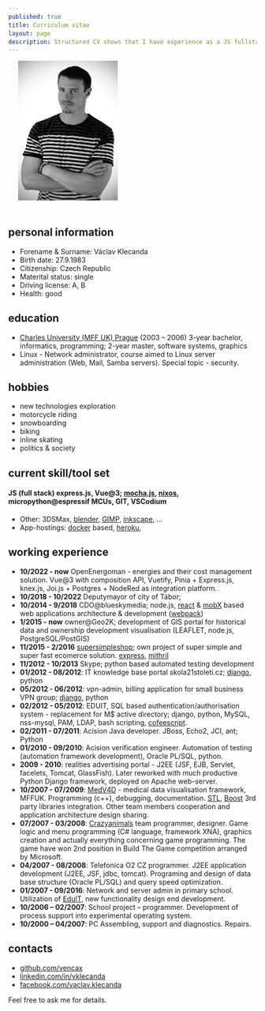 ```yaml
---
published: true
title: Curriculum vitae
layout: page
description: Structured CV shows that I have experience as a JS fullstack developer, but also with java, python and more.
---
```


<img src="/media/vaclav_klecanda.jpg" alt="le me, foto" class="float-right" style="margin: 0 0 20px 20px; width: 40%;">

## personal information

- Forename & Surname: Václav Klecanda
- Birth date: 27.9.1983
- Citizenship: Czech Republic
- Materital status: single
- Driving license: A, B
- Health: good

## education

- [Charles University (MFF UK) Prague](http://www.mff.cuni.cz/toUTF8.en/) (2003 – 2006) 3-year bachelor, informatics, programming; 2-year master, software systems, graphics
- Linux - Network administrator, course aimed to Linux server administration (Web, Mail, Samba servers). Special topic - security.

## hobbies

- new technologies exploration
- motorcycle riding
- snowboarding
- biking
- inline skating
- politics & society

## current skill/tool set

#### JS (full stack) express.js, Vue@3; [mocha.js](https://mochajs.org/), [nixos](https://nixos.org/), micropython@espressif MCUs, GIT, VSCodium

- Other: 3DSMax, [blender](http://www.blender.org/), [GIMP](http://www.gimp.org/), [inkscape](http://inkscape.org/), ...
- App-hostings: [docker](https://www.docker.com/) based, [heroku](https://www.heroku.com/),

## working experience
- __10/2022 - now__
  OpenEnergoman - energies and their cost management solution. Vue@3 with composition API, Vuetify, Pinia + Express.js, knex.js, Joi.js + Postgres + NodeRed as integration platform.
- __10/2018 - 10/2022__
  Deputymayor of city of Tábor;
- __10/2014 - 9/2018__
  CDO@blueskymedia; node.js, [react](https://facebook.github.io/react/) & [mobX](https://mobxjs.github.io/mobx/) based web applications architecture & development ([webpack](https://webpack.github.io/))
- __1/2015 - now__
  owner@Geo2K; development of GIS portal for historical data and ownership development visualisation (LEAFLET, node.js, PostgreSQL/PostGIS)
- __11/2015 - 2/2016__
  [supersimpleshop](http://www.supersimpleshop.eu/); own project of super simple and super fast ecomerce solution. [express](http://expressjs.com/), [mithril](http://mithril.js.org/)
- __11/2012 - 10/2013__
  Skype; python based automated testing development
- __01/2012 - 08/2012__:
  IT knowledge base portal skola21stoleti.cz; [django](https://www.djangoproject.com/), python
- __05/2012 - 06/2012__:
  vpn-admin, billing application for small business VPN group; [django](https://www.djangoproject.com/), python
- __02/2012 - 05/2012__:
  EDUIT, SQL based authentication/authorisation system - replacement for M$ active directory; django, python, MySQL, nss-mysql, PAM, LDAP, bash scripting, [cofeescript](http://coffeescript.org/).
- __02/2011 - 07/2011__: Acision Java developer. JBoss, Echo2, JCI, ant; Python
- __01/2010 - 09/2010__: Acision verification engineer. Automation of testing (automation framework development), Oracle PL/SQL, python.
- __2009 - 2010__: realities advertising portal - J2EE (JSF, EJB, Servlet, facelets, Tomcat, GlassFish).
  Later reworked with much productive Python Django framework, deployed on Apache web-server.
- __10/2007 - 07/2009__: [MedV4D](http://cgg.mff.cuni.cz/trac/medv4d) - medical data visualisation framework, MFFUK.
  Programming (c++), debugging, documentation. [STL](http://www.cplusplus.com/reference/stl/), [Boost](http://www.boost.org/)
  3rd party libraries integration. Other team members cooperation and application architecture design sharing.
- __07/2007 - 03/2008__: [Crazyanimals](http://www.crazyanimals.cz/) team programmer, designer.
  Game logic and menu programming (C# language, framework XNA), graphics creation and actually everything concerning game programming.
  The game have won 2nd position in Build The Game competition arranged by Microsoft.
- __04/2007 - 08/2008__:
  Telefonica O2 CZ programmer. J2EE application development (J2EE, JSF, jdbc, tomcat).
  Programing and design of data base structure (Oracle PL/SQL) and query speed optimization.
- __01/2007 - 09/2016__: Network and server admin in primary school.
  Utilization of [EduIT](/pages/eduit), new functionality design end development.
- __10/2006 – 02/2007__: School project – programmer. Development of process support into experimental operating system.
- __10/2000 – 04/2007__: PC Assembling, support and diagnostics. Repairs.

## contacts
- [github.com/vencax](https://github.com/vencax)
- [linkedin.com/in/vklecanda](https://www.linkedin.com/in/vklecanda/)
- [facebook.com/vaclav.klecanda](https://www.facebook.com/vaclav.klecanda)

Feel free to ask me for details.
